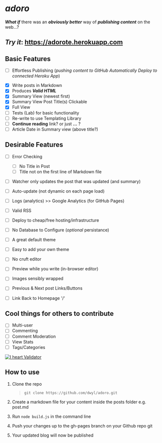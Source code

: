 # *adoro*

***What if*** there was an ***obviously better*** way
of ***publishing content*** on the web...?

## *Try it*: https://adorote.herokuapp.com

## Basic Features

+ [ ] Effortless Publishing (*pushing content to GitHub Automatically Deploy to connected Heroku App*)
- [x] Write posts in Markdown
- [x] Produces ***Valid HTML***
- [x] Summary View (newest first)
- [x] Summary View Post Title(s) Clickable
- [x] Full View
- [ ] Tests (Lab) for basic functionality
- [ ] Re-write to use Templating Library
- [ ] **Continue reading** link? or just **...** ?
- [ ] Article Date in Summary view (above title?)

## Desirable Features

- [ ] Error Checking
  - [ ] No Title in Post
  - [ ] Title not on the first line of Markdown file
- [ ] Watcher only updates the post that was updated (and summary)

- [ ] Auto-update (not dynamic on each page load)
- [ ] Logs (analytics) >> Google Analytics (for GitHub Pages)
- [ ] Valid RSS
- [ ] Deploy to cheap/free hosting/infrastructure
- [ ] No Database to Configure (*optional* persistance)
- [ ] A great default theme
- [ ] Easy to add your own theme
- [ ] No cruft editor
- [ ] Preview while you write (in-browser editor)
- [ ] Images sensibly wrapped
- [ ] Previous & Next post Links/Buttons
- [ ] Link Back to Homepage '/'

## Cool things for others to contribute

- [ ] Multi-user
- [ ] Commenting
- [ ] Comment Moderation
- [ ] View Stats
- [ ] Tags/Categories

[![I heart Validator](http://www.w3.org/QA/Tools/I_heart_validator_lg "W3C Validator Donation Program")](http://validator.w3.org/)

## How to use

1. Clone the repo

    > ```git clone https://github.com/dwyl/adoro.git```

2. Create a markdown file for your content inside the posts folder e.g. post.md

3. Run ```node build.js``` in the command line

4. Push your changes up to the gh-pages branch on your Github repo
git

5. Your updated blog will now be published
